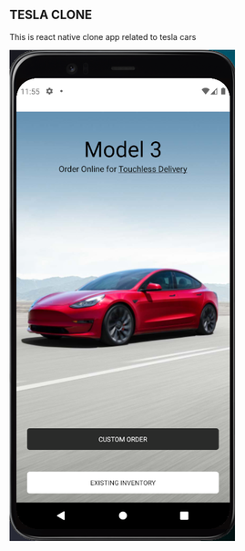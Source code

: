 ## TESLA CLONE
This is react native clone app related to tesla cars

<img src=assets/screenshot/model3.png >
